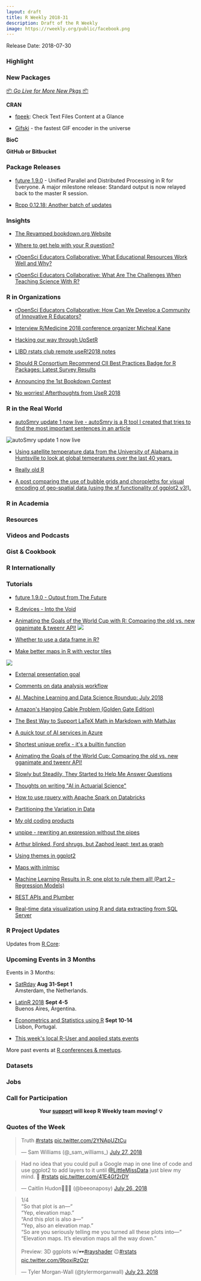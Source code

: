 ```yaml
---
layout: draft
title: R Weekly 2018-31
description: Draft of the R Weekly
image: https://rweekly.org/public/facebook.png
---
```


Release Date: 2018-07-30

###  Highlight



###  New Packages

<p class="added-hostname"><a href="https://rweekly.org/live" target="_blank" class="externalLink">📦 <i>Go Live for More New Pkgs</i> 📦</a></p>

**CRAN**

+ [fpeek](https://cran.r-project.org/package=fpeek): Check Text Files Content at a Glance

+ [Gifski](https://ropensci.org/technotes/2018/07/23/gifski-release/) - the fastest GIF encoder in the universe

**BioC**


**GitHub or Bitbucket**



### Package Releases

+ [future 1.9.0](https://cran.r-project.org/package=future) - Unified Parallel and Distributed Processing in R for Everyone.  A major milestone release: Standard output is now relayed back to the master R session.

+ [Rcpp 0.12.18: Another batch of updates](http://dirk.eddelbuettel.com/blog/2018/07/23#rcpp_0.12.18)


### Insights

+ [The Revamped bookdown.org Website](https://blog.rstudio.com/2018/07/25/revamped-bookdown-org/)

+ [Where to get help with your R question?](https://masalmon.eu/2018/07/22/wheretogethelp/)

+ [rOpenSci Educators Collaborative: What Educational Resources Work Well and Why?](https://ropensci.org/blog/2018/07/25/educollab-resources/)


+ [rOpenSci Educators Collaborative: What Are The Challenges When Teaching Science With R?](https://ropensci.org/blog/2018/07/24/educollab-challenges/)


###  R in Organizations

+ [rOpenSci Educators Collaborative: How Can We Develop a Community of Innovative R Educators?](https://ropensci.org/blog/2018/07/26/educollab-community/)

+ [Interview R/Medicine 2018 conference organizer Micheal Kane](https://www.r-consortium.org/blog/2018/07/23/interview-r-medicine-2018-conference-organizer-micheal-kane)

+ [Hacking our way through UpSetR](http://research.libd.org/rstatsclub/2018/07/27/hacking-our-way-through-upsetr/)

+ [LIBD rstats club remote useR!2018 notes](http://research.libd.org/rstatsclub/2018/07/13/libd-rstats-club-remote-user-2018-notes/)

+ [Should R Consortium Recommend CII Best Practices Badge for R Packages: Latest Survey Results](https://www.r-consortium.org/blog/2018/07/26/should-r-consortium-recommend-cii-best-practices-badge-for-r-packages-latest-survey-results)

+ [Announcing the 1st Bookdown Contest](https://blog.rstudio.com/2018/07/27/first-bookdown-contest/)

+ [No worries! Afterthoughts from UseR 2018](http://smarterpoland.pl/index.php/2018/07/no-worries-afterthoughts-from-user-2018/)

### R in the Real World

+ [autoSmry update 1 now live - autoSmry is a R tool I created that tries to find the most important sentences in an article](https://www.brucemeng.ca/project/autosmry/)

![autoSmry update 1 now live](https://www.brucemeng.ca/img/autosmry.update.1/autosmry.update.1.canada.gif)

+ [Using satellite temperature data from the University of Alabama in Huntsville to look at global temperatures over the last 40 years.](https://www.davidkane.info/post/june-2018-global-temperature/)

+ [Really old R](https://medium.com/@davidhughjones/really-old-r-6d37549d1a88)

+ [A post comparing the use of bubble grids and choropleths for visual encoding of geo-spatial data (using the sf functionality of ggplot2 v3!).](https://tonyelhabr.rbind.io/posts/bubble-grid-texas-high-school/)

###  R in Academia



###  Resources




###  Videos and Podcasts



### Gist & Cookbook




### R Internationally



###  Tutorials

+ [future 1.9.0 - Output from The Future](https://www.jottr.org/2018/07/23/output-from-the-future/)

+ [R.devices - Into the Void](https://www.jottr.org/2018/07/21/suppressgraphics/)

+ [Animating the Goals of the World Cup with R: Comparing the old vs. new gganimate & tweenr API!](https://ryo-n7.github.io/2018-07-24-visualize-worldcup-part-3/)
![](https://i.imgur.com/ceSA3YB.gif)

+ [Whether to use a data frame in R?](https://privefl.github.io/blog/whether-to-use-a-data-frame-in-r/)

+ [Make better maps in R with vector tiles](https://www.dshkol.com/2018/better-maps-with-vector-tiles/)

![](https://i.imgur.com/bYLZKdI.png?1)


+ [External presentation goal](https://uncmbbtrivia.netlify.com/post/2018/07/22/external-presentation-goal/)

+ [Comments on data analysis workflow](https://uncmbbtrivia.netlify.com/post/2018/07/22/comments-on-data-analysis-workflow/)

+ [AI, Machine Learning and Data Science Roundup: July 2018](http://blog.revolutionanalytics.com/2018/07/ai-roundup-july-2018.html)

+ [Amazon's Hanging Cable Problem (Golden Gate Edition)](http://staff.math.su.se/hoehle/blog/2018/07/23/cable.html)

+ [The Best Way to Support LaTeX Math in Markdown with MathJax](https://yihui.name/en/2018/07/latex-math-markdown/)

+ [A quick tour of AI services in Azure](http://blog.revolutionanalytics.com/2018/07/a-quick-tour-of-ai-services-in-azure.html)

+ [Shortest unique prefix - it's a builtin function](https://coolbutuseless.github.io/2018/07/24/shortest-unique-prefix---its-a-builtin-function/)

+ [Animating the Goals of the World Cup: Comparing the old vs. new gganimate and tweenr API!](http://Ryo-N7.github.io/2018-07-24-visualize-worldcup-part-3/)

+ [Slowly but Steadily, They Started to Help Me Answer Questions](https://yihui.name/en/2018/07/help-answer-questions/)

+ [Thoughts on writing "AI in Actuarial Science"](http://ronaldrichman.co.za/2018/07/25/thoughts-on-writing-ai-in-actuarial-science/)

+ [How to use rquery with Apache Spark on Databricks](http://www.win-vector.com/blog/2018/07/how-to-use-rquery-with-apache-spark-on-databricks/)

+ [Partitioning the Variation in Data](https://simplystatistics.org/2018/07/23/partitioning-the-variation-in-data/)

+ [My old coding products](https://uncmbbtrivia.netlify.com/post/2018/07/27/my-old-coding-products/)

+ [unpipe - rewriting an expression without the pipes](https://coolbutuseless.github.io/2018/07/26/unpipe---rewriting-an-expression-without-the-pipes/)

+ [Arthur blinked, Ford shrugs, but Zaphod leapt; text as graph](https://blog.rmhogervorst.nl/blog/2018/07/24/arthur-blinked-ford-shrugs-displaying-words-as-graph/)

+ [Using themes in ggplot2](https://www.statworx.com/de/blog/using-themes-in-ggplot2/)

+ [Maps with inlmisc](https://owi.usgs.gov/blog/inlmiscmaps/)

+ [Machine Learning Results in R: one plot to rule them all! (Part 2 – Regression Models)](https://datascienceplus.com/machine-learning-results-in-r-one-plot-to-rule-them-all-part-2-regression-models/)

+ [REST APIs and Plumber](https://rviews.rstudio.com/2018/07/23/rest-apis-and-plumber/)


+ [Real-time data visualization using R and data extracting from SQL Server](https://tomaztsql.wordpress.com/2018/07/23/real-time-data-visualization-using-r-and-data-extracting-from-sql-server/)

<!--<div class="post-more-begin"></div><div class="post-more-end"></div>-->

###  R Project Updates

Updates from [R Core](http://developer.r-project.org/blosxom.cgi/R-devel/NEWS):




###  Upcoming Events in 3 Months

Events in 3 Months:

+ [SatRday](https://amsterdam2018.satrdays.org/) **Aug 31-Sept 1**<br />
Amsterdam, the Netherlands.

+ [LatinR 2018](http://latin-r.com/) **Sept 4-5** <br />
Buenos Aires, Argentina.

+ [Econometrics and Statistics using R](http://gades-training.com/en/cursos/Econometrics-and-Statistics-Using-R) **Sept 10-14** <br />
Lisbon, Portugal.

+ [This week's local R-User and applied stats events](https://community.rstudio.com/c/irl)

More past events at [R conferences & meetups](https://conf.rweekly.org).

### Datasets




### Jobs




###  Call for Participation



<p class="hide-support added-hostname support-rweekly" style="text-align: center;font-weight: bold;">Your <a class="non-visited externalLink" href="https://www.patreon.com/rweekly" onclick="pas(this)">support</a> will keep R Weekly team moving! 💡</p>

###  Quotes of the Week

<blockquote class="twitter-tweet" data-lang="en"><p lang="en" dir="ltr">Truth <a href="https://twitter.com/hashtag/rstats?src=hash&amp;ref_src=twsrc%5Etfw">#rstats</a> <a href="https://t.co/2YNApUZtCu">pic.twitter.com/2YNApUZtCu</a></p>&mdash; Sam Williams (@_sam_williams_) <a href="https://twitter.com/_sam_williams_/status/1022748404693254145?ref_src=twsrc%5Etfw">July 27, 2018</a></blockquote>

<blockquote class="twitter-tweet" data-lang="en"><p lang="en" dir="ltr">Had no idea that you could pull a Google map in one line of code and use ggplot2 to add layers to it until <a href="https://twitter.com/LittleMissData?ref_src=twsrc%5Etfw">@LittleMissData</a> just blew my mind. 💯 <a href="https://twitter.com/hashtag/rstats?src=hash&amp;ref_src=twsrc%5Etfw">#rstats</a> <a href="https://t.co/41E4Gf2rDY">pic.twitter.com/41E4Gf2rDY</a></p>&mdash; Caitlin Hudon👩🏼‍💻 (@beeonaposy) <a href="https://twitter.com/beeonaposy/status/1022287006876033024?ref_src=twsrc%5Etfw">July 26, 2018</a></blockquote>

<blockquote class="twitter-tweet" data-lang="en"><p lang="en" dir="ltr">1/4<br>“So that plot is an—“ <br>“Yep, elevation map.” <br>“And this plot is also a—“ <br>“Yep, also an elevation map.” <br>“So are you seriously telling me you turned all these plots into—“ <br>“Elevation maps. It’s elevation maps all the way down.”<br><br>Preview: 3D ggplots w/🕶️<a href="https://twitter.com/hashtag/rayshader?src=hash&amp;ref_src=twsrc%5Etfw">#rayshader</a> 😉<a href="https://twitter.com/hashtag/rstats?src=hash&amp;ref_src=twsrc%5Etfw">#rstats</a> <a href="https://t.co/9boxiRzOzr">pic.twitter.com/9boxiRzOzr</a></p>&mdash; Tyler Morgan-Wall (@tylermorganwall) <a href="https://twitter.com/tylermorganwall/status/1021360873045209088?ref_src=twsrc%5Etfw">July 23, 2018</a></blockquote>

